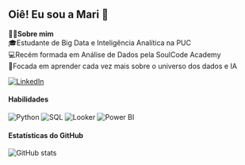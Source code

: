 ## Oiê! Eu sou a Mari 🤗 
👩‍💻**Sobre mim**    
🎓Estudante de Big Data e Inteligência Analítica na PUC  
💻Recém formada em Análise de Dados pela SoulCode Academy  
🎯Focada em aprender cada vez mais sobre o universo dos dados e IA   
  
[![LinkedIn](https://img.shields.io/badge/LinkedIn-0077B5?style=for-the-badge&logo=linkedin&logoColor=white)](https://www.linkedin.com/in/mariana-angeli)

#### Habilidades
![Python](https://img.shields.io/badge/Python-3776AB?style=for-the-badge&logo=python&logoColor=white)
![SQL](https://img.shields.io/badge/SQL-4479A1?style=for-the-badge&logo=mysql&logoColor=white)
![Looker](https://img.shields.io/badge/Looker-FF6F00?style=for-the-badge&logo=looker&logoColor=white)
![Power BI](https://img.shields.io/badge/Power%20BI-F2C811?style=for-the-badge&logo=powerbi&logoColor=black)

#### Estatísticas do GitHub  
![GitHub stats](https://github-readme-stats.vercel.app/api?username=marianaangeli&show_icons=true&theme=dracula)

<!--
**marianaangeli/marianaangeli** is a ✨ _special_ ✨ repository because its `README.md` (this file) appears on your GitHub profile.



